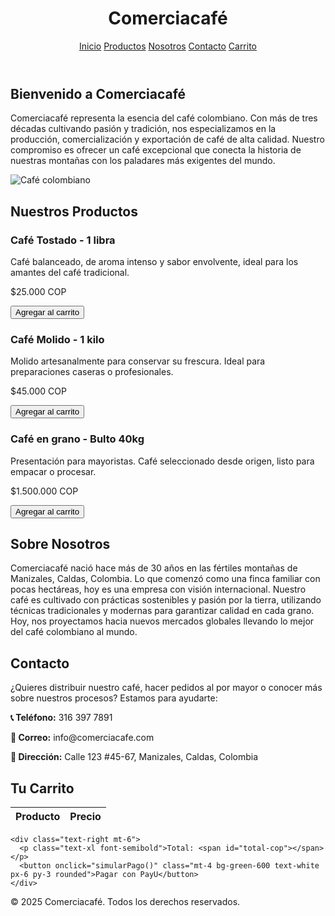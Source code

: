 <!DOCTYPE html>
<html lang="es">
<head>
  <meta charset="UTF-8" />
  <meta name="viewport" content="width=device-width, initial-scale=1.0"/>
  <title>Comerciacafé</title>
  <script src="https://cdn.tailwindcss.com"></script>
  <script>
    const productos = [
      { nombre: "Café Tostado - 1 libra", precioCOP: 25000 },
      { nombre: "Café Molido - 1 kilo", precioCOP: 45000 },
      { nombre: "Café en grano - Bulto 40kg", precioCOP: 1500000 },
    ];

    function agregarAlCarrito(producto) {
      const carrito = JSON.parse(localStorage.getItem('carrito')) || [];
      carrito.push(producto);
      localStorage.setItem('carrito', JSON.stringify(carrito));
      alert(`${producto.nombre} agregado al carrito.`);
    }

    function mostrarCarrito() {
      const carrito = JSON.parse(localStorage.getItem('carrito')) || [];
      const tbody = document.getElementById('carrito-body');
      tbody.innerHTML = '';
      let total = 0;

      carrito.forEach(item => {
        total += item.precioCOP;
        const fila = `<tr>
                        <td class="border px-4 py-2">${item.nombre}</td>
                        <td class="border px-4 py-2">$${item.precioCOP.toLocaleString()} COP</td>
                      </tr>`;
        tbody.innerHTML += fila;
      });

      document.getElementById('total-cop').textContent = `$${total.toLocaleString()} COP`;
    }

    function simularPago() {
      alert('Simulando pago con pasarela PayU...');
    }
  </script>
</head>
<body class="bg-white text-gray-800">

  <!-- Encabezado -->
  <header class="bg-[#5C4033] p-4 text-white flex justify-between items-center">
    <h1 class="text-2xl font-bold">Comerciacafé</h1>
    <nav class="space-x-4">
      <a href="#inicio" class="hover:underline">Inicio</a>
      <a href="#productos" class="hover:underline">Productos</a>
      <a href="#nosotros" class="hover:underline">Nosotros</a>
      <a href="#contacto" class="hover:underline">Contacto</a>
      <a href="#carrito" class="hover:underline">Carrito</a>
    </nav>
  </header>

  <!-- Inicio -->
  <section id="inicio" class="p-8 text-center">
    <h2 class="text-3xl font-bold mb-4">Bienvenido a Comerciacafé</h2>
    <p class="mb-4 text-lg">Comerciacafé representa la esencia del café colombiano. Con más de tres décadas cultivando pasión y tradición, nos especializamos en la producción, comercialización y exportación de café de alta calidad. Nuestro compromiso es ofrecer un café excepcional que conecta la historia de nuestras montañas con los paladares más exigentes del mundo.</p>
    <img src="https://images.unsplash.com/photo-1511920170033-f8396924c348" alt="Café colombiano" class="w-full max-h-96 object-cover rounded-lg mx-auto">
  </section>

  <!-- Productos -->
  <section id="productos" class="p-8 bg-gray-50">
    <h2 class="text-2xl font-bold mb-6 text-center">Nuestros Productos</h2>
    <div class="grid grid-cols-1 md:grid-cols-3 gap-6">
      <div class="bg-white p-4 rounded shadow">
        <h3 class="text-xl font-semibold mb-2">Café Tostado - 1 libra</h3>
        <p class="mb-2 text-sm">Café balanceado, de aroma intenso y sabor envolvente, ideal para los amantes del café tradicional.</p>
        <p class="mb-2 font-semibold">$25.000 COP</p>
        <button onclick='agregarAlCarrito(productos[0])' class="bg-green-600 text-white px-4 py-2 rounded">Agregar al carrito</button>
      </div>
      <div class="bg-white p-4 rounded shadow">
        <h3 class="text-xl font-semibold mb-2">Café Molido - 1 kilo</h3>
        <p class="mb-2 text-sm">Molido artesanalmente para conservar su frescura. Ideal para preparaciones caseras o profesionales.</p>
        <p class="mb-2 font-semibold">$45.000 COP</p>
        <button onclick='agregarAlCarrito(productos[1])' class="bg-green-600 text-white px-4 py-2 rounded">Agregar al carrito</button>
      </div>
      <div class="bg-white p-4 rounded shadow">
        <h3 class="text-xl font-semibold mb-2">Café en grano - Bulto 40kg</h3>
        <p class="mb-2 text-sm">Presentación para mayoristas. Café seleccionado desde origen, listo para empacar o procesar.</p>
        <p class="mb-2 font-semibold">$1.500.000 COP</p>
        <button onclick='agregarAlCarrito(productos[2])' class="bg-green-600 text-white px-4 py-2 rounded">Agregar al carrito</button>
      </div>
    </div>
  </section>

  <!-- Nosotros -->
  <section id="nosotros" class="p-8">
    <h2 class="text-2xl font-bold mb-4 text-center">Sobre Nosotros</h2>
    <p class="max-w-3xl mx-auto text-justify">Comerciacafé nació hace más de 30 años en las fértiles montañas de Manizales, Caldas, Colombia. Lo que comenzó como una finca familiar con pocas hectáreas, hoy es una empresa con visión internacional. Nuestro café es cultivado con prácticas sostenibles y pasión por la tierra, utilizando técnicas tradicionales y modernas para garantizar calidad en cada grano. Hoy, nos proyectamos hacia nuevos mercados globales llevando lo mejor del café colombiano al mundo.</p>
  </section>

  <!-- Contacto -->
  <section id="contacto" class="p-8 bg-gray-50">
    <h2 class="text-2xl font-bold mb-4 text-center">Contacto</h2>
    <div class="max-w-2xl mx-auto bg-white p-6 rounded shadow">
      <p class="mb-2">¿Quieres distribuir nuestro café, hacer pedidos al por mayor o conocer más sobre nuestros procesos? Estamos para ayudarte:</p>
      <p><strong>📞 Teléfono:</strong> 316 397 7891</p>
      <p><strong>📧 Correo:</strong> info@comerciacafe.com</p>
      <p><strong>📍 Dirección:</strong> Calle 123 #45-67, Manizales, Caldas, Colombia</p>
    </div>
  </section>

  <!-- Carrito -->
  <section id="carrito" class="p-8">
    <h2 class="text-2xl font-bold mb-4 text-center">Tu Carrito</h2>
    <table class="table-auto w-full border mt-4">
      <thead>
        <tr class="bg-gray-200">
          <th class="border px-4 py-2">Producto</th>
          <th class="border px-4 py-2">Precio</th>
        </tr>
      </thead>
      <tbody id="carrito-body"></tbody>
    </table>

    <div class="text-right mt-6">
      <p class="text-xl font-semibold">Total: <span id="total-cop"></span></p>
      <button onclick="simularPago()" class="mt-4 bg-green-600 text-white px-6 py-3 rounded">Pagar con PayU</button>
    </div>
  </section>

  <!-- Footer -->
  <footer class="bg-gray-100 text-center p-4 mt-8">
    <p>&copy; 2025 Comerciacafé. Todos los derechos reservados.</p>
  </footer>

  <script>
    if (location.hash === '#carrito') mostrarCarrito();
  </script>
</body>
</html>
